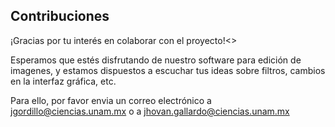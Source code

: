 ## Contribuciones

¡Gracias por tu interés en colaborar con el proyecto!<\>

Esperamos que estés disfrutando de nuestro software para edición de imagenes, y estamos dispuestos
a escuchar tus ideas sobre filtros, cambios en la interfaz gráfica, etc.

Para ello, por favor envia un correo electrónico a jgordillo@ciencias.unam.mx o a 
jhovan.gallardo@ciencias.unam.mx
